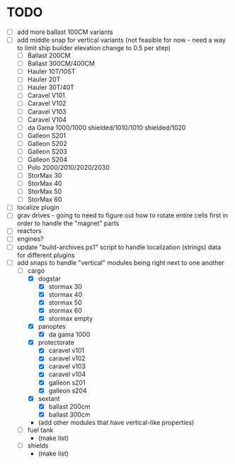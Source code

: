 # TODO

- [ ] add more ballast 100CM variants
- [ ] add middle snap for vertical variants (not feasible for now - need a way to limit ship builder elevation change to 0.5 per step)
    - [ ] Ballast 200CM
    - [ ] Ballast 300CM/400CM
    - [ ] Hauler 10T/10ST
    - [ ] Hauler 20T
    - [ ] Hauler 30T/40T
    - [ ] Caravel V101
    - [ ] Caravel V102
    - [ ] Caravel V103
    - [ ] Caravel V104
    - [ ] da Gama 1000/1000 shielded/1010/1010 shielded/1020
    - [ ] Galleon S201
    - [ ] Galleon S202
    - [ ] Galleon S203
    - [ ] Galleon S204
    - [ ] Polo 2000/2010/2020/2030
    - [ ] StorMax 30
    - [ ] StorMax 40
    - [ ] StorMax 50
    - [ ] StorMax 60
- [ ] localize plugin
- [ ] grav drives - going to need to figure out how to rotate entire cells first in order to handle the "magnet" parts
- [ ] reactors
- [ ] engines?
- [ ] update "build-archives.ps1" script to handle localization (strings) data for different plugins
- [ ] add snaps to handle "vertical" modules being right next to one another
    - [ ] cargo
        - [x] dogstar
            - [x] stormax 30
            - [x] stormax 40
            - [x] stormax 50
            - [x] stormax 60
            - [x] stormax empty
        - [x] panoptes
            - [x] da gama 1000
        - [x] protectorate
            - [x] caravel v101
            - [x] caravel v102
            - [x] caravel v103
            - [x] caravel v104
            - [x] galleon s201
            - [x] galleon s204
        - [x] sextant
            - [x] ballast 200cm
            - [x] ballast 300cm
        - (add other modules that have vertical-like properties)
    - [ ] fuel tank
        - (make list)
    - [ ] shields
        - (make list)
